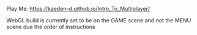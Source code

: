 Play Me: https://kaeden-d.github.io/Intro_To_Multiplayer/

WebGL build is currently set to be on the GAME scene and not the MENU scene due the order of instructions
